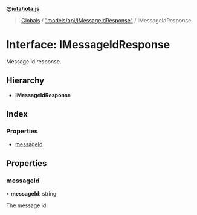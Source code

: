 **[@iota/iota.js](../README.md)**

> [Globals](../README.md) / ["models/api/IMessageIdResponse"](../modules/_models_api_imessageidresponse_.md) / IMessageIdResponse

# Interface: IMessageIdResponse

Message id response.

## Hierarchy

* **IMessageIdResponse**

## Index

### Properties

* [messageId](_models_api_imessageidresponse_.imessageidresponse.md#messageid)

## Properties

### messageId

•  **messageId**: string

The message id.
